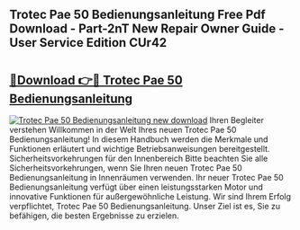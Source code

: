 ## Trotec Pae 50 Bedienungsanleitung Free Pdf Download - Part-2nT New Repair Owner Guide - User Service Edition CUr42

# <h2><a href="http://df4t92u.blite.top/?on=Trotec+Pae+50+Bedienungsanleitung">🔗Download 👉🔴 Trotec Pae 50 Bedienungsanleitung</a></h2>

[![Trotec Pae 50 Bedienungsanleitung new download](https://i.imgur.com/lujVjoI.png)](http://df4t92u.blite.top/?on=Trotec+Pae+50+Bedienungsanleitung)
Ihren Begleiter verstehen Willkommen in der Welt Ihres neuen Trotec Pae 50 Bedienungsanleitung! In diesem Handbuch werden die Merkmale und Funktionen erläutert und wichtige Betriebsanweisungen bereitgestellt. Sicherheitsvorkehrungen für den Innenbereich Bitte beachten Sie alle Sicherheitsvorkehrungen, wenn Sie Ihren neuen Trotec Pae 50 Bedienungsanleitung in Innenräumen verwenden. Ihr neuer Trotec Pae 50 Bedienungsanleitung verfügt über einen leistungsstarken Motor und innovative Funktionen für außergewöhnliche Leistung. Wir sind Ihrem Erfolg verpflichtet, Trotec Pae 50 Bedienungsanleitung. Unser Ziel ist es, Sie zu befähigen, die besten Ergebnisse zu erzielen.
